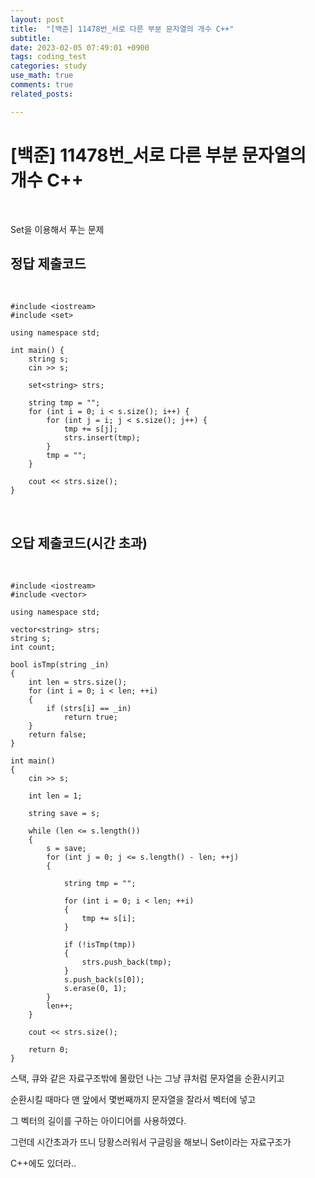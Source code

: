 ```yaml
---
layout: post
title:  "[백준] 11478번_서로 다른 부분 문자열의 개수 C++"
subtitle:   
date: 2023-02-05 07:49:01 +0900
tags: coding_test
categories: study
use_math: true
comments: true
related_posts:

---
```


# [백준] 11478번_서로 다른 부분 문자열의 개수 C++<br/>
<br/>

Set을 이용해서 푸는 문제<br/>

## 정답 제출코드<br/>
<br/>

```
#include <iostream>
#include <set>

using namespace std;
 
int main() {
    string s;
    cin >> s;
 
    set<string> strs;
 
    string tmp = "";
    for (int i = 0; i < s.size(); i++) {
        for (int j = i; j < s.size(); j++) {
            tmp += s[j];
            strs.insert(tmp);
        }
        tmp = "";
    }
 
    cout << strs.size();
}
```

<br/>

## 오답 제출코드(시간 초과)<br/>
<br/>

```
#include <iostream>
#include <vector>

using namespace std;

vector<string> strs;
string s;
int count;

bool isTmp(string _in)
{
    int len = strs.size();
    for (int i = 0; i < len; ++i)
    {
        if (strs[i] == _in)
            return true;
    }
    return false;
}

int main()
{
    cin >> s;

    int len = 1;

    string save = s;

    while (len <= s.length())
    {
        s = save;
        for (int j = 0; j <= s.length() - len; ++j)
        {

            string tmp = "";
            
            for (int i = 0; i < len; ++i)
            {
                tmp += s[i];
            }

            if (!isTmp(tmp))
            {
                strs.push_back(tmp);
            }
            s.push_back(s[0]);
            s.erase(0, 1);
        }
        len++;
    }

    cout << strs.size();

    return 0;
}
```

스택, 큐와 같은 자료구조밖에 몰랐던 나는 그냥 큐처럼 문자열을 순환시키고<br/>

순환시킬 때마다 맨 앞에서 몇번째까지 문자열을 잘라서 벡터에 넣고<br/>

그 벡터의 길이를 구하는 아이디어를 사용하였다.<br/>

그런데 시간초과가 뜨니 당황스러워서 구글링을 해보니 Set이라는 자료구조가<br/>

C++에도 있더라..<br/>